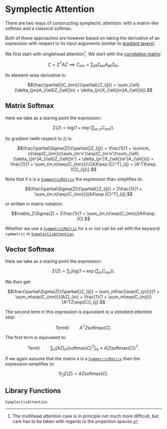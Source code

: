 # Symplectic Attention

There are two ways of constructing symplectic attention: with a matrix-like softmax and a classical softmax.

Both of these approaches are however based on taking the derivative of an expression with respect to its input arguments (similar to [gradient layers](@ref "SympNet Gradient Layer")).

We first start with singlehead attention[^1]. We start with the [correlation matrix](@ref "The Attention Layer"):

[^1]: The multihead attention case is in principle not much more difficult, but care has to be taken with regards to the projection spaces.

```math
C = Z^TAZ \implies C_{mn} = \sum_{k\ell}Z_{km}A_{k\ell}Z_{\ell{}n}.
```

Its element-wise derivative is:

```math
\frac{\partial{}C_{mn}}{\partial{}Z_{ij}} = \sum_{\ell}(\delta_{jm}A_{i\ell}Z_{\ell{}n} + \delta_{jn}X_{\ell{}m}A_{\ell{}i}).
```

## Matrix Softmax

Here we take as a staring point the expression:

```math
\Sigma(Z) = \mathrm{log}(1 + \exp(\sum_{m,n}C_{mn})).
```

Its gradient (with respect to ``Z``) is:

```math
\frac{\partial\Sigma(Z)}{\partial{}Z_{ij}} = \frac{1}{1 + \sum{m, n}\exp(C_{mn})}\sum_{m'n'}\exp(C_{m'n'})\sum_{\ell}(\delta_{jm'}A_{i\ell}Z_{\ell{}n'} + \delta_{jn'}X_{\ell{}m'}A_{\ell{}i}) = \frac{1}{1 + \sum_{m,n}\exp(C_{mn})}\{[AX\exp.(C)^T]_{ij} +  [A^TX\exp.(C)]_{ij}\}.
```

Note that if `A` is a [`SymmetricMatrix`](@ref) the expression than simplifies to:

```math
\frac{\partial\Sigma(Z)}{\partial{}Z_{ij}} = 2\frac{1}{1 + \sum_{m,n}\exp(C_{mn})}[AX\exp.(C)^T]_{ij},
```

or written in matrix notation:

```math
\nabla_Z\Sigma(Z) = 2\frac{1}{1 + \sum_{m,n}\exp(C_{mn})}AX\exp.(C).
```

Whether we use a [`SymmetricMatrix`](@ref) for ``A`` or not can be set with the keyword `symmetric` in [`SymplecticAttention`](@ref).

## Vector Softmax

Here we take as a staring point the expression:

```math
\Sigma(Z) = \sum_{n}\mathrm{log}(1 + \exp(\sum_{m}C_{mn})).
```

We then get:

```math
\frac{\partial\Sigma(Z)}{\partial{}Z_{ij}} = \sum_n\frac{\exp(C_{jn})}{1 + \sum_m\exp(C_{mn})}[AZ]_{in} + \frac{1}{1 + \sum_m\exp(C_{mj})}[A^TZ\exp(C)]_{ij}.
```

The second term in this expression is equivalent to a *standard attention step*:

```math
\mathrm{TermII:}\qquad A^TZ\mathrm{softmax}(C).
```

The first term is equivalent to:

```math
\mathrm{TermI:}\qquad \sum_n [AZ]_{in}[\mathrm{softmax}(C)^T]_{nj} \equiv AZ(\mathrm{softmax}(C))^T.
```

If we again assume that the matrix `A` is a [`SymmetricMatrix`](@ref) then the expression simplifies to:

```math
\nabla_Z\Sigma(Z) = AZ\mathrm{softmax}(C).
```

## Library Functions

```@docs
SymplecticAttention
```